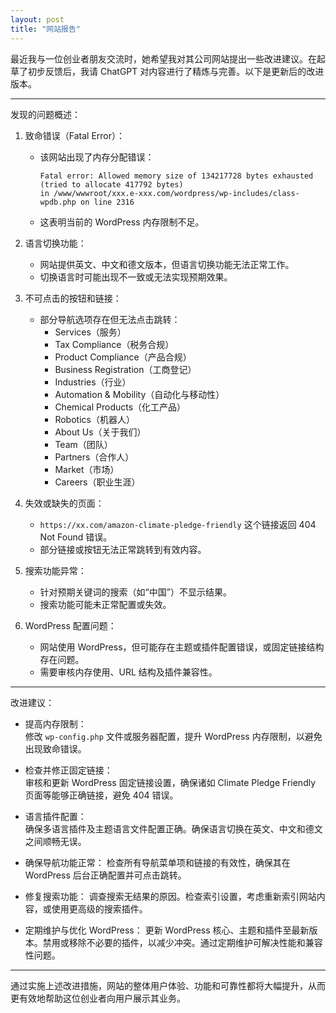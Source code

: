 ```yaml
---
layout: post
title: "网站报告"
---
```


最近我与一位创业者朋友交流时，她希望我对其公司网站提出一些改进建议。在起草了初步反馈后，我请 ChatGPT 对内容进行了精炼与完善。以下是更新后的改进版本。

---

发现的问题概述：

1. 致命错误（Fatal Error）：
   - 该网站出现了内存分配错误：
     ```
     Fatal error: Allowed memory size of 134217728 bytes exhausted (tried to allocate 417792 bytes)
     in /www/wwwroot/xxx.e-xxx.com/wordpress/wp-includes/class-wpdb.php on line 2316
     ```
   - 这表明当前的 WordPress 内存限制不足。

2. 语言切换功能：
   - 网站提供英文、中文和德文版本，但语言切换功能无法正常工作。
   - 切换语言时可能出现不一致或无法实现预期效果。

3. 不可点击的按钮和链接：
   - 部分导航选项存在但无法点击跳转：
     - Services（服务）
     - Tax Compliance（税务合规）
     - Product Compliance（产品合规）
     - Business Registration（工商登记）
     - Industries（行业）
     - Automation & Mobility（自动化与移动性）
     - Chemical Products（化工产品）
     - Robotics（机器人）
     - About Us（关于我们）
     - Team（团队）
     - Partners（合作人）
     - Market（市场）
     - Careers（职业生涯）

4. 失效或缺失的页面：
   - `https://xx.com/amazon-climate-pledge-friendly` 这个链接返回 404 Not Found 错误。
   - 部分链接或按钮无法正常跳转到有效内容。

5. 搜索功能异常：
   - 针对预期关键词的搜索（如“中国”）不显示结果。
   - 搜索功能可能未正常配置或失效。

6. WordPress 配置问题：
   - 网站使用 WordPress，但可能存在主题或插件配置错误，或固定链接结构存在问题。
   - 需要审核内存使用、URL 结构及插件兼容性。

---

改进建议：

- 提高内存限制：  
  修改 `wp-config.php` 文件或服务器配置，提升 WordPress 内存限制，以避免出现致命错误。

- 检查并修正固定链接：  
  审核和更新 WordPress 固定链接设置，确保诸如 Climate Pledge Friendly 页面等能够正确链接，避免 404 错误。

- 语言插件配置：  
  确保多语言插件及主题语言文件配置正确。确保语言切换在英文、中文和德文之间顺畅无误。

- 确保导航功能正常：
  检查所有导航菜单项和链接的有效性，确保其在 WordPress 后台正确配置并可点击跳转。

- 修复搜索功能：
  调查搜索无结果的原因。检查索引设置，考虑重新索引网站内容，或使用更高级的搜索插件。

- 定期维护与优化 WordPress：
  更新 WordPress 核心、主题和插件至最新版本。禁用或移除不必要的插件，以减少冲突。通过定期维护可解决性能和兼容性问题。

---

通过实施上述改进措施，网站的整体用户体验、功能和可靠性都将大幅提升，从而更有效地帮助这位创业者向用户展示其业务。